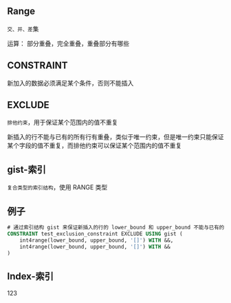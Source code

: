## Range

`交、并、差`集

运算： 部分重叠，完全重叠，重叠部分有哪些

## CONSTRAINT

新加入的数据必须满足某个条件，否则不能插入

## EXCLUDE

`排他约束`，用于保证某个范围内的值不重复

新插入的行不能与已有的所有行有重叠，类似于唯一约束，但是唯一约束只能保证某个字段的值不重复，而排他约束可以保证某个范围内的值不重复

## gist-索引

`复合类型的索引结构`，使用 RANGE 类型

## 例子

```sql
# 通过索引结构 gist 来保证新插入的行的 lower_bound 和 upper_bound 不能与已有的行有重叠
CONSTRAINT test_exclusion_constraint EXCLUDE USING gist (
    int4range(lower_bound, upper_bound, '[]') WITH &&,
    int4range(lower_bound, upper_bound, '[]') WITH &&
)
```

## Index-索引

123
